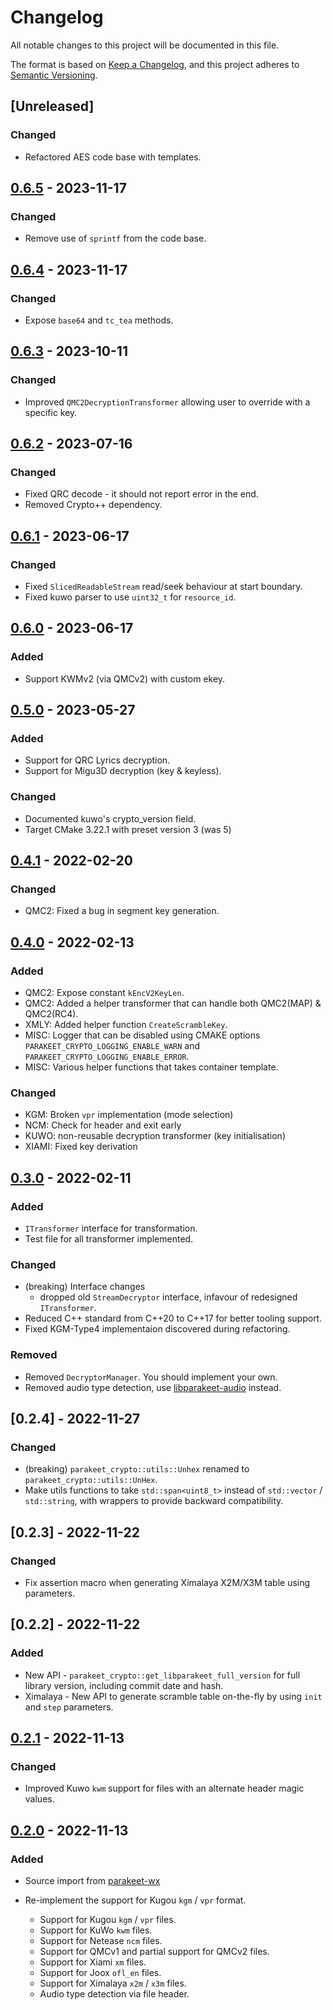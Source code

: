 # Changelog

All notable changes to this project will be documented in this file.

The format is based on [Keep a Changelog](https://keepachangelog.com/en/1.0.0/),
and this project adheres to [Semantic Versioning](https://semver.org/spec/v2.0.0.html).

## [Unreleased]

### Changed

- Refactored AES code base with templates.

## [0.6.5] - 2023-11-17

### Changed

- Remove use of `sprintf` from the code base.

## [0.6.4] - 2023-11-17

### Changed

- Expose `base64` and `tc_tea` methods.

## [0.6.3] - 2023-10-11

### Changed

- Improved `QMC2DecryptionTransformer` allowing user to override with a specific key.

## [0.6.2] - 2023-07-16

### Changed

- Fixed QRC decode - it should not report error in the end.
- Removed Crypto++ dependency.

## [0.6.1] - 2023-06-17

### Changed

- Fixed `SlicedReadableStream` read/seek behaviour at start boundary.
- Fixed kuwo parser to use `uint32_t` for `resource_id`.

## [0.6.0] - 2023-06-17

### Added

- Support KWMv2 (via QMCv2) with custom ekey.

## [0.5.0] - 2023-05-27

### Added

- Support for QRC Lyrics decryption.
- Support for Migu3D decryption (key & keyless).

### Changed

- Documented kuwo's crypto_version field.
- Target CMake 3.22.1 with preset version 3 (was 5)

## [0.4.1] - 2022-02-20

### Changed

- QMC2: Fixed a bug in segment key generation.

## [0.4.0] - 2022-02-13

### Added

- QMC2: Expose constant `kEncV2KeyLen`.
- QMC2: Added a helper transformer that can handle both QMC2(MAP) & QMC2(RC4).
- XMLY: Added helper function `CreateScrambleKey`.
- MISC: Logger that can be disabled using CMAKE options `PARAKEET_CRYPTO_LOGGING_ENABLE_WARN` and
        `PARAKEET_CRYPTO_LOGGING_ENABLE_ERROR`.
- MISC: Various helper functions that takes container template.

### Changed

- KGM: Broken `vpr` implementation (mode selection)
- NCM: Check for header and exit early
- KUWO: non-reusable decryption transformer (key initialisation)
- XIAMI: Fixed key derivation

## [0.3.0] - 2022-02-11

### Added

- `ITransformer` interface for transformation.
- Test file for all transformer implemented.

### Changed

- (breaking) Interface changes
  - dropped old `StreamDecryptor` interface, infavour of redesigned `ITransformer`.
- Reduced C++ standard from C++20 to C++17 for better tooling support.
- Fixed KGM-Type4 implementaion discovered during refactoring.

### Removed

- Removed `DecryptorManager`. You should implement your own.
- Removed audio type detection, use [libparakeet-audio] instead.

## [0.2.4] - 2022-11-27

### Changed

- (breaking) `parakeet_crypto::utils::Unhex` renamed to `parakeet_crypto::utils::UnHex`.
- Make utils functions to take `std::span<uint8_t>` instead of `std::vector` / `std::string`, with wrappers to provide
  backward compatibility.

## [0.2.3] - 2022-11-22

### Changed

- Fix assertion macro when generating Ximalaya X2M/X3M table using parameters.

## [0.2.2] - 2022-11-22

### Added

- New API - `parakeet_crypto::get_libparakeet_full_version` for full library version, including commit date and hash.
- Ximalaya - New API to generate scramble table on-the-fly by using `init` and `step` parameters.

## [0.2.1] - 2022-11-13

### Changed

- Improved Kuwo `kwm` support for files with an alternate header magic values.

## [0.2.0] - 2022-11-13

### Added

- Source import from [parakeet-wx]

- Re-implement the support for Kugou `kgm` / `vpr` format.
  - Support for Kugou `kgm` / `vpr` files.
  - Support for KuWo `kwm` files.
  - Support for Netease `ncm` files.
  - Support for QMCv1 and partial support for QMCv2 files.
  - Support for Xiami `xm` files.
  - Support for Joox `ofl_en` files.
  - Support for Ximalaya `x2m` / `x3m` files.
  - Audio type detection via file header.

[parakeet-wx]: https://github.com/parakeet-rs/parakeet-wx
[libparakeet-audio]: https://github.com/parakeet-rs/libparakeet-audio
[0.2.0]: https://github.com/parakeet-rs/libparakeet/commits/v0.2.0
[0.2.1]: https://github.com/parakeet-rs/libparakeet/compare/v0.2.0...v0.2.1
[0.3.0]: https://github.com/parakeet-rs/libparakeet/compare/v0.2.1...v0.3.0
[0.4.0]: https://github.com/parakeet-rs/libparakeet/compare/v0.3.0...v0.4.0
[0.4.1]: https://github.com/parakeet-rs/libparakeet/compare/v0.4.0...v0.4.1
[0.5.0]: https://github.com/parakeet-rs/libparakeet/compare/v0.4.1...v0.5.0
[0.6.0]: https://github.com/parakeet-rs/libparakeet/compare/v0.5.0...v0.6.0
[0.6.1]: https://github.com/parakeet-rs/libparakeet/compare/v0.6.0...v0.6.1
[0.6.2]: https://github.com/parakeet-rs/libparakeet/compare/v0.6.1...v0.6.2
[0.6.3]: https://github.com/parakeet-rs/libparakeet/compare/v0.6.2...v0.6.3
[0.6.4]: https://github.com/parakeet-rs/libparakeet/compare/v0.6.3...v0.6.4
[0.6.5]: https://github.com/parakeet-rs/libparakeet/compare/v0.6.4...v0.6.5
[0.x.0]: https://github.com/parakeet-rs/libparakeet/compare/v0.6.0...v0.x.0
